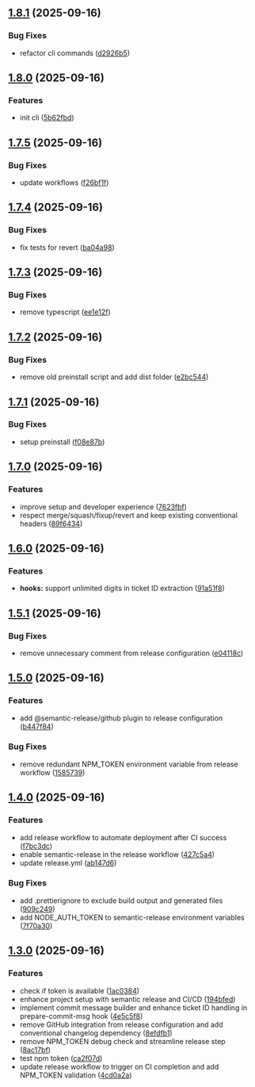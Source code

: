 ## [1.8.1](https://github.com/volbrene/githooks/compare/v1.8.0...v1.8.1) (2025-09-16)

### Bug Fixes

* refactor cli commands ([d2926b5](https://github.com/volbrene/githooks/commit/d2926b5eadc1081259727af70c2c47bfcfe34bd5))

## [1.8.0](https://github.com/volbrene/githooks/compare/v1.7.5...v1.8.0) (2025-09-16)

### Features

* init cli ([5b62fbd](https://github.com/volbrene/githooks/commit/5b62fbdb2c1ccf7171fc5647b6942f87980826e9))

## [1.7.5](https://github.com/volbrene/githooks/compare/v1.7.4...v1.7.5) (2025-09-16)

### Bug Fixes

* update workflows ([f26bf1f](https://github.com/volbrene/githooks/commit/f26bf1f299ac39e6d93dcf038e4467582b28dfca))

## [1.7.4](https://github.com/volbrene/githooks/compare/v1.7.3...v1.7.4) (2025-09-16)

### Bug Fixes

* fix tests for revert ([ba04a98](https://github.com/volbrene/githooks/commit/ba04a987cc10b0def8d9e19275a3bf66b880e6f7))

## [1.7.3](https://github.com/volbrene/githooks/compare/v1.7.2...v1.7.3) (2025-09-16)

### Bug Fixes

* remove typescript ([ee1e12f](https://github.com/volbrene/githooks/commit/ee1e12fed30d336434d61efd31b954cdbae0e97a))

## [1.7.2](https://github.com/volbrene/githooks/compare/v1.7.1...v1.7.2) (2025-09-16)

### Bug Fixes

* remove old preinstall script and add dist folder ([e2bc544](https://github.com/volbrene/githooks/commit/e2bc544e2432270da37b4e4871ab90daf46af390))

## [1.7.1](https://github.com/volbrene/githooks/compare/v1.7.0...v1.7.1) (2025-09-16)

### Bug Fixes

* setup preinstall ([f08e87b](https://github.com/volbrene/githooks/commit/f08e87b5cdd8c4e1d2c6c6ff6b8dd6ffb570da2f))

## [1.7.0](https://github.com/volbrene/githooks/compare/v1.6.0...v1.7.0) (2025-09-16)

### Features

* improve setup and developer experience ([7623fbf](https://github.com/volbrene/githooks/commit/7623fbfb46c4b6927722a2c6930853f1e16d095d))
* respect merge/squash/fixup/revert and keep existing conventional headers ([89f6434](https://github.com/volbrene/githooks/commit/89f64349f002b1107d8e6b3e0c29b2b10f3ebe26))

## [1.6.0](https://github.com/volbrene/githooks/compare/v1.5.1...v1.6.0) (2025-09-16)

### Features

* **hooks:** support unlimited digits in ticket ID extraction ([91a51f8](https://github.com/volbrene/githooks/commit/91a51f865273e80b43cbc3260a9eee82f09c57bb))

## [1.5.1](https://github.com/volbrene/githooks/compare/v1.5.0...v1.5.1) (2025-09-16)

### Bug Fixes

* remove unnecessary comment from release configuration ([e04118c](https://github.com/volbrene/githooks/commit/e04118c4f67cc66755e5bed89ca53640941da407))

## [1.5.0](https://github.com/volbrene/githooks/compare/v1.4.0...v1.5.0) (2025-09-16)

### Features

* add @semantic-release/github plugin to release configuration ([b447f84](https://github.com/volbrene/githooks/commit/b447f84104ddda8f54812cb6c9cb31ddd4e79dba))

### Bug Fixes

* remove redundant NPM_TOKEN environment variable from release workflow ([1585739](https://github.com/volbrene/githooks/commit/1585739c2218b19f8e980efd134991d144a3e8fb))

## [1.4.0](https://github.com/volbrene/githooks/compare/v1.3.0...v1.4.0) (2025-09-16)

### Features

* add release workflow to automate deployment after CI success ([f7bc3dc](https://github.com/volbrene/githooks/commit/f7bc3dc9cced3ef5048d20080e78290c43f59ab2))
* enable semantic-release in the release workflow ([427c5a4](https://github.com/volbrene/githooks/commit/427c5a46141e05a3d15957aa82ec93d74ae3cc0b))
* update release.yml ([ab147d6](https://github.com/volbrene/githooks/commit/ab147d60ef6c000261cbfe22de6a6b20386dec42))

### Bug Fixes

* add .prettierignore to exclude build output and generated files ([909c249](https://github.com/volbrene/githooks/commit/909c249b4262d97266e27dcfc703d4324913fa54))
* add NODE_AUTH_TOKEN to semantic-release environment variables ([7f70a30](https://github.com/volbrene/githooks/commit/7f70a30cd4d7f8b976c76454841169cd2238ddb5))

## [1.3.0](https://github.com/volbrene/githooks/compare/v1.2.1...v1.3.0) (2025-09-16)

### Features

* check if token is available ([1ac0384](https://github.com/volbrene/githooks/commit/1ac038426eef8d98f2e52e13391021b116429510))
* enhance project setup with semantic release and CI/CD ([194bfed](https://github.com/volbrene/githooks/commit/194bfed01a93b69b737dc39ea4887eeea8a63b88))
* implement commit message builder and enhance ticket ID handling in prepare-commit-msg hook ([4e5c5f8](https://github.com/volbrene/githooks/commit/4e5c5f8375cbf7915a0d83326d56c45deb9a4ab0))
* remove GitHub integration from release configuration and add conventional changelog dependency ([8efdfb1](https://github.com/volbrene/githooks/commit/8efdfb159ba43ac7bc61bd56148d67b4ad1ee2fb))
* remove NPM_TOKEN debug check and streamline release step ([8ac17bf](https://github.com/volbrene/githooks/commit/8ac17bfea72c0473054dff0ddce17c41d4d04c8a))
* test npm token ([ca2f07d](https://github.com/volbrene/githooks/commit/ca2f07df4f16afdbb4b73e97a809bd8c20ef3862))
* update release workflow to trigger on CI completion and add NPM_TOKEN validation ([4cd0a2a](https://github.com/volbrene/githooks/commit/4cd0a2abb331ad2300984fa79aef0b753b58a652))
